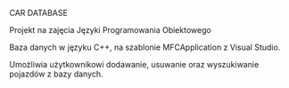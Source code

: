 CAR DATABASE

Projekt na zajęcia Języki Programowania Obiektowego

Baza danych w języku C++, na szablonie MFCApplication z Visual Studio.

Umożliwia użytkownikowi dodawanie, usuwanie oraz wyszukiwanie pojazdów z bazy danych.
